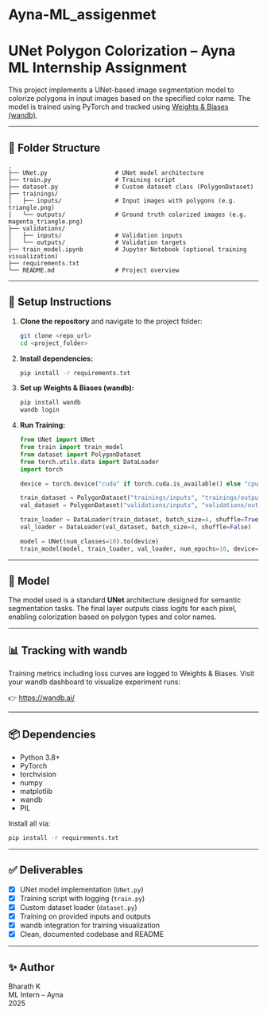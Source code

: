 # Ayna-ML_assigenmet


# UNet Polygon Colorization – Ayna ML Internship Assignment

This project implements a UNet-based image segmentation model to colorize polygons in input images based on the specified color name. The model is trained using PyTorch and tracked using [Weights & Biases (wandb)](https://wandb.ai/site/).

---

## 📁 Folder Structure

```
.
├── UNet.py                   # UNet model architecture
├── train.py                  # Training script
├── dataset.py                # Custom dataset class (PolygonDataset)
├── trainings/
│   ├── inputs/               # Input images with polygons (e.g. triangle.png)
│   └── outputs/              # Ground truth colorized images (e.g. magenta_triangle.png)
├── validations/
│   ├── inputs/               # Validation inputs
│   └── outputs/              # Validation targets
├── train_model.ipynb         # Jupyter Notebook (optional training visualization)
├── requirements.txt
└── README.md                 # Project overview
```

---

## 🚀 Setup Instructions

1. **Clone the repository** and navigate to the project folder:
   ```bash
   git clone <repo_url>
   cd <project_folder>
   ```

2. **Install dependencies:**
   ```bash
   pip install -r requirements.txt
   ```

3. **Set up Weights & Biases (wandb):**
   ```bash
   pip install wandb
   wandb login
   ```

4. **Run Training:**
   ```python
   from UNet import UNet
   from train import train_model
   from dataset import PolygonDataset
   from torch.utils.data import DataLoader
   import torch

   device = torch.device("cuda" if torch.cuda.is_available() else "cpu")

   train_dataset = PolygonDataset("trainings/inputs", "trainings/outputs")
   val_dataset = PolygonDataset("validations/inputs", "validations/outputs")

   train_loader = DataLoader(train_dataset, batch_size=4, shuffle=True)
   val_loader = DataLoader(val_dataset, batch_size=4, shuffle=False)

   model = UNet(num_classes=10).to(device)
   train_model(model, train_loader, val_loader, num_epochs=10, device=device)
   ```

---

## 🧠 Model

The model used is a standard **UNet** architecture designed for semantic segmentation tasks. The final layer outputs class logits for each pixel, enabling colorization based on polygon types and color names.

---

## 📊 Tracking with wandb

Training metrics including loss curves are logged to Weights & Biases. Visit your wandb dashboard to visualize experiment runs:

👉 https://wandb.ai/

---

## 📦 Dependencies

- Python 3.8+
- PyTorch
- torchvision
- numpy
- matplotlib
- wandb
- PIL

Install all via:
```bash
pip install -r requirements.txt
```

---

## ✅ Deliverables

- [x] UNet model implementation (`UNet.py`)
- [x] Training script with logging (`train.py`)
- [x] Custom dataset loader (`dataset.py`)
- [x] Training on provided inputs and outputs
- [x] wandb integration for training visualization
- [x] Clean, documented codebase and README

---

## ✨ Author

Bharath K  
ML Intern – Ayna  
2025

